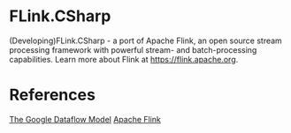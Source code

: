 # FLink.CSharp
(Developing)FLink.CSharp - a port of Apache Flink, an open source stream processing framework with powerful stream- and batch-processing capabilities.  Learn more about Flink at https://flink.apache.org.

# References
[The Google Dataflow Model](https://static.googleusercontent.com/media/research.google.com/zh-CN//pubs/archive/43864.pdf)
[Apache Flink](https://github.com/apache/flink)
